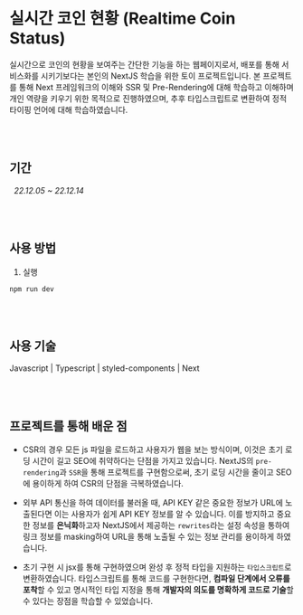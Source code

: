 # 실시간 코인 현황 (Realtime Coin Status)

실시간으로 코인의 현황을 보여주는 간단한 기능을 하는 웹페이지로서, 배포를 통해 서비스화를 시키기보다는 본인의 NextJS 학습을 위한 토이 프로젝트입니다.
본 프로젝트를 통해 Next 프레임워크의 이해와 SSR 및 Pre-Rendering에 대해 학습하고 이해하며 개인 역량을 키우기 위한 목적으로 진행하였으며, 추후 타입스크립트로 변환하여 정적 타이핑 언어에 대해 학습하였습니다.

</br>
</br>

## 기간

&nbsp; _22.12.05 ~ 22.12.14_

</br>
</br>

## 사용 방법
1. 실행
```
npm run dev
```

</br>
</br>

## 사용 기술

Javascript | Typescript | styled-components | Next

</br>
</br>

## 프로젝트를 통해 배운 점
- CSR의 경우 모든 js 파일을 로드하고 사용자가 웹을 보는 방식이며, 이것은 초기 로딩 시간이 길고 SEO에 취약하다는 단점을 가지고 있습니다. NextJS의 `pre-rendering`과 `SSR`을 통해 프로젝트를 구현함으로써, 초기 로딩 시간을 줄이고 SEO에 용이하게 하여 CSR의 단점을 극복하였습니다.

- 외부 API 통신을 하여 데이터를 불러올 때, API KEY 같은 중요한 정보가 URL에 노출된다면 이는 사용자가 쉽게 API KEY 정보를 알 수 있습니다. 이를 방지하고 중요한 정보를 **은닉화**하고자 NextJS에서 제공하는 `rewrites`라는 설정 속성을 통하여 링크 정보를 masking하여 URL을 통해 노출될 수 있는 정보 관리를 용이하게 하였습니다.

- 초기 구현 시 jsx를 통해 구현하였으며 완성 후 정적 타입을 지원하는 `타입스크립트`로 변환하였습니다. 타입스크립트를 통해 코드를 구현한다면, **컴파일 단계에서 오류를 포착**할 수 있고 명시적인 타입 지정을 통해 **개발자의 의도를 명확하게 코드로 기술**할 수 있다는 장점을 학습할 수 있었습니다.